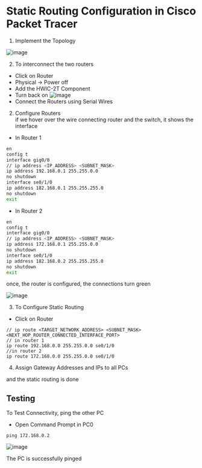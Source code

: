 # Static Routing Configuration in Cisco Packet Tracer
1. Implement the Topology

![image](https://user-images.githubusercontent.com/84095994/236688941-e8f5aecb-8226-43c6-bb59-152084fa6fd6.png)

2. To interconnect the two routers
- Click on Router
- Physical -> Power off
- Add the HWIC-2T Component
- Turn back on
![image](https://user-images.githubusercontent.com/84095994/236688995-6768216f-d9d3-4b29-ad78-6421d5abdad0.png)
- Connect the Routers using Serial Wires

2. Configure Routers <br>
if we hover over the wire connecting router and the switch, it shows the interface
- In Router 1
```bash
en
config t
interface gig0/0
// ip address <IP_ADDRESS> <SUBNET_MASK>
ip address 192.168.0.1 255.255.0.0
no shutdown
interface se0/1/0
ip address 182.168.0.1 255.255.255.0
no shutdown
exit
```
- In Router 2
```bash
en
config t
interface gig0/0
// ip address <IP_ADDRESS> <SUBNET_MASK>
ip address 172.168.0.1 255.255.0.0
no shutdown
interface se0/1/0
ip address 182.168.0.2 255.255.255.0
no shutdown
exit
```
once, the router is configured, the connections turn green

![image](https://user-images.githubusercontent.com/84095994/236689171-9a8b37f4-f51a-488f-9ad1-a0c409905726.png)

3. To Configure Static Routing
- Click on Router
```
// ip route <TARGET_NETWORK_ADDRESS> <SUBNET_MASK> <NEXT_HOP_ROUTER_CONNECTED_INTERFACE_PORT>
// in router 1
ip route 192.168.0.0 255.255.0.0 se0/1/0
//in router 2
ip route 172.168.0.0 255.255.0.0 se0/1/0
```
4.  Assign Gateway Addresses and IPs to all PCs

and the static routing is done

## Testing
To Test Connectivity, ping the other PC
- Open Command Prompt in PC0
```
ping 172.168.0.2
```
![image](https://user-images.githubusercontent.com/84095994/236689930-c12f9617-e181-4fa8-a55c-c5a80ee1ac27.png)

The PC is successfully pinged

